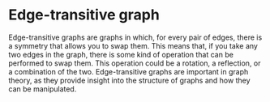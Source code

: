# Edge-transitive graph

Edge-transitive graphs are graphs in which, for every pair of edges, there is a symmetry that allows you to swap them. This means that, if you take any two edges in the graph, there is some kind of operation that can be performed to swap them. This operation could be a rotation, a reflection, or a combination of the two. Edge-transitive graphs are important in graph theory, as they provide insight into the structure of graphs and how they can be manipulated.
